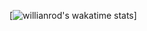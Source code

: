 [![willianrod's wakatime stats](https://github-readme-stats.vercel.app/api/wakatime?username=MUNSEONGYUN)]
